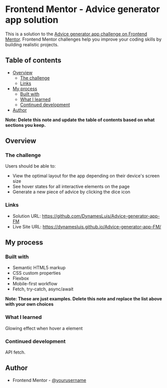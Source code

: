 # Frontend Mentor - Advice generator app solution

This is a solution to the [Advice generator app challenge on Frontend Mentor](https://www.frontendmentor.io/challenges/advice-generator-app-QdUG-13db). Frontend Mentor challenges help you improve your coding skills by building realistic projects.

## Table of contents

- [Overview](#overview)
  - [The challenge](#the-challenge)
  - [Links](#links)
- [My process](#my-process)
  - [Built with](#built-with)
  - [What I learned](#what-i-learned)
  - [Continued development](#continued-development)
- [Author](#author)


**Note: Delete this note and update the table of contents based on what sections you keep.**

## Overview

### The challenge

Users should be able to:

- View the optimal layout for the app depending on their device's screen size
- See hover states for all interactive elements on the page
- Generate a new piece of advice by clicking the dice icon

### Links

- Solution URL: https://github.com/DynamesLuis/Advice-generator-app-FM
- Live Site URL: https://dynamesluis.github.io/Advice-generator-app-FM/

## My process

### Built with

- Semantic HTML5 markup
- CSS custom properties
- Flexbox
- Mobile-first workflow
- Fetch, try-catch, async/await

**Note: These are just examples. Delete this note and replace the list above with your own choices**

### What I learned

Glowing effect when hover a element

### Continued development

API fetch.

## Author

- Frontend Mentor - [@yourusername](https://www.frontendmentor.io/profile/yourusername)



